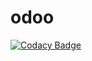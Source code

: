 # odoo

[![Codacy Badge](https://api.codacy.com/project/badge/Grade/c4b5713350804206bf05a446b47efaf4)](https://app.codacy.com/app/kazacube-mzouine/odoo?utm_source=github.com&utm_medium=referral&utm_content=kazacube-mzouine/odoo&utm_campaign=Badge_Grade_Dashboard)